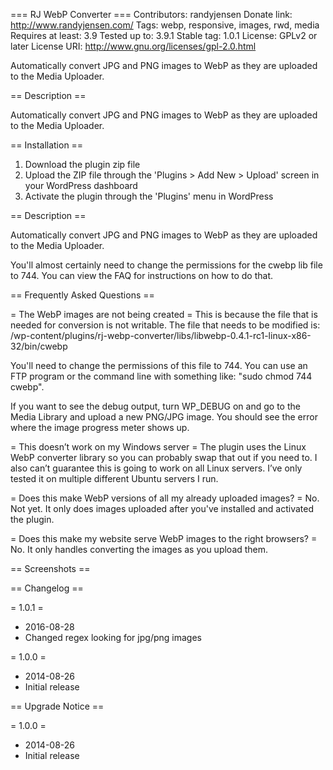 === RJ WebP Converter ===
Contributors: randyjensen
Donate link: http://www.randyjensen.com/
Tags: webp, responsive, images, rwd, media
Requires at least: 3.9
Tested up to: 3.9.1
Stable tag: 1.0.1
License: GPLv2 or later
License URI: http://www.gnu.org/licenses/gpl-2.0.html

Automatically convert JPG and PNG images to WebP as they are uploaded to the Media Uploader.

== Description ==

Automatically convert JPG and PNG images to WebP as they are uploaded to the Media Uploader.

== Installation ==

1. Download the plugin zip file
1. Upload the ZIP file through the 'Plugins > Add New > Upload' screen in your WordPress dashboard
1. Activate the plugin through the 'Plugins' menu in WordPress

== Description ==

Automatically convert JPG and PNG images to WebP as they are uploaded to the Media Uploader.

You'll almost certainly need to change the permissions for the cwebp lib file to 744. You can view the FAQ for instructions on how to do that.

== Frequently Asked Questions ==

= The WebP images are not being created =
This is because the file that is needed for conversion is not writable. The file that needs to be modified is: /wp-content/plugins/rj-webp-converter/libs/libwebp-0.4.1-rc1-linux-x86-32/bin/cwebp

You'll need to change the permissions of this file to 744. You can use an FTP program or the command line with something like: "sudo chmod 744 cwebp".

If you want to see the debug output, turn WP_DEBUG on and go to the Media Library and upload a new PNG/JPG image. You should see the error where the image progress meter shows up.

= This doesn’t work on my Windows server =
The plugin uses the Linux WebP converter library so you can probably swap that out if you need to. I also can’t guarantee this is going to work on all Linux servers. I’ve only tested it on multiple different Ubuntu servers I run.

= Does this make WebP versions of all my already uploaded images? =
No. Not yet. It only does images uploaded after you've installed and activated the plugin.

= Does this make my website serve WebP images to the right browsers? =
No. It only handles converting the images as you upload them.

== Screenshots ==

== Changelog ==

= 1.0.1 =
* 2016-08-28
* Changed regex looking for jpg/png images

= 1.0.0 =
* 2014-08-26
* Initial release

== Upgrade Notice ==

= 1.0.0 =
* 2014-08-26
* Initial release
